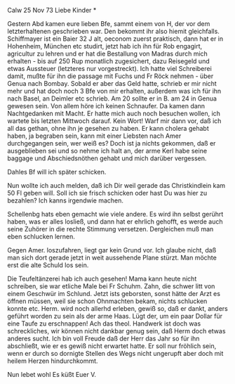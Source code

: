  Calw 25 Nov 73
Liebe Kinder <Fried>*

Gestern Abd kamen eure lieben Bfe, sammt einem von H, der vor dem letzterhaltenen geschrieben war. Den bekommt ihr also hiemit gleichfalls. 
Schiffmayer ist ein Baier 32 J alt, oeconom zuerst praktisch, dann hat er in Hohenheim, München etc studirt, jetzt hab ich ihn für Rob engagirt, agricultur zu lehren und er hat die Bestallung von Madras durch mich erhalten - bis auf 250 Rup monatlich zugesichert, dazu Reisegeld und etwas Aussteuer (letzteres nur vorgestreckt). Ich hatte viel Schreiberei damit, mußte für ihn die passage mit Fuchs und Fr Röck nehmen - über Genua nach Bombay. Sobald er aber das Geld hatte, schrieb er mir nicht mehr und hat doch noch 3 Bfe von mir erhalten, außerdem was ich für ihn nach Basel, an Deimler etc schrieb. Am 20 sollte er in B. am 24 in Genua gewesen sein. Von allem höre ich keinen Schnaufer. Da kamen dann Nachtgedanken mit Macht. Er hatte mich auch noch besuchen wollen, ich wartete bis letzten Mittwoch darauf. Kein Wort! Warf mir dann vor, daß ich all das gethan, ohne ihn je gesehen zu haben. Er kann cholera gehabt haben, ja begraben sein, kann mit einer Liebsten nach Amer durchgegangen sein, wer weiß es? Doch ist ja nichts gekommen, daß er ausgeblieben sei und so nehme ich halt an, der arme Kerl habe seine baggage und Abschiedsnöthen gehabt und mich darüber vergessen.

Dahles Bf will ich später schicken.

Nun wollte ich auch melden, daß ich Dir weil gerade das Christkindlein kam 50 Fl geben will. Soll ich sie frisch schicken oder hast Du was hier zu bezahlen? Ich kanns irgendwie machen.

Schellenbg hats eben gemacht wie viele andere. Es wird ihn selbst gerührt haben, was er alles losließ, und dann hat er ehrlich gehofft, es werde auch seine Zuhörer in die rechte Stimmung versetzen. Dergleichen muß man eben schlucken lernen.

Gegen Amer. loszufahren, liegt gar kein Grund vor. Ich glaube nicht, daß man sich dort gerade jetzt in weit aussehende Plane stürzt. Man möchte erst die alte Schuld los sein.

Die Teufeltänzerei hab ich auch gesehen! Mama kann heute nicht schreiben, sie war etliche Male bei Fr Schuhm. Zahn, die schwer litt von einem Geschwür im Schlund. Jetzt ists geborsten, sonst hätte der Arzt es öffnen müssen, weil sie schon Ohnmachten bekam, nichts schlucken konnte etc. 
Herm. wird noch allerhd erleben, gewiß so, daß er dankt, anders geführt worden zu sein als der arme Haas. Lügt der, um ein paar Dollar für eine Taufe zu erschnappen! Ach das theol. Handwerk ist doch was schreckliches, wir können nicht dankbar genug sein, daß Herm doch etwas anderes sucht. Ich bin voll Freude daß der Herr das Jahr so für ihn abschließt, wie er es gewiß nicht erwartet hatte. Er soll nur fröhlich sein, wenn er durch so dornigte Stellen des Wegs nicht ungerupft aber doch mit heilem Herzen hindurchkommt.

 Nun lebet wohl
 Es küßt Euer V.
